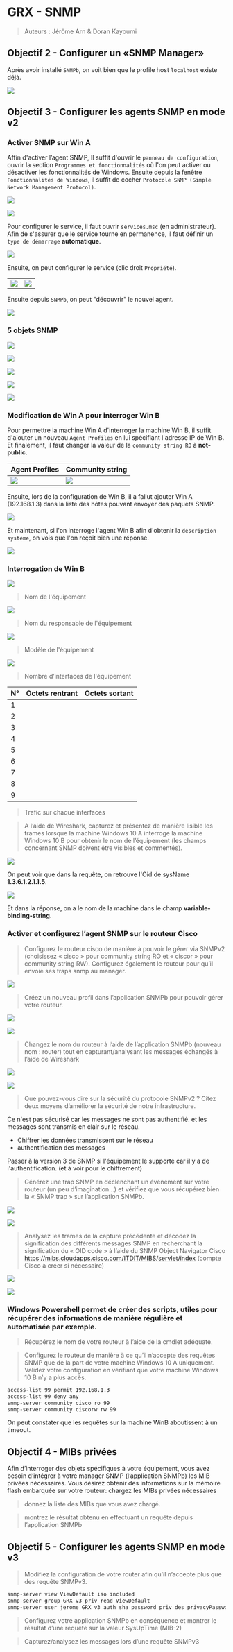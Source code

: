 # GRX - SNMP

> Auteurs : Jérôme Arn & Doran Kayoumi

## Objectif 2 - Configurer un «SNMP Manager»

Après avoir installé `SNMPb`, on voit bien que le profile host `localhost` existe déjà.

![](./img/objectif2_allgucci.png)



## Objectif 3 - Configurer les agents SNMP en mode v2

### Activer SNMP sur Win A

Affin d'activer l’agent SNMP, Il suffit d'ouvrir le `panneau de configuration`, ouvrir la section `Programmes et fonctionnalités` où l'on peut activer ou désactiver les fonctionnalités de Windows. Ensuite depuis la fenêtre `Fonctionnalités de Windows`, il suffit de cocher `Protocole SNMP (Simple Network Management Protocol)`.

![](img/objectif3_enablesnmp_step1.png)

![](img/objectif3_enablesnmp_step1b.png)

Pour configurer le service, il faut ouvrir `services.msc` (en administrateur). Afin de s'assurer que le service tourne en permanence, il faut définir un `type de démarrage` **automatique**.

![](img/objectif3_enablesnmp_step2.png)

Ensuite, on peut configurer le service (clic droit `Propriété`).

|                                          |                                          |
| ---------------------------------------- | ---------------------------------------- |
| ![](img/objectif3_enablesnmp_step2c.png) | ![](img/objectif3_enablesnmp_step2b.png) |

Ensuite depuis `SNMPb`, on peut "découvrir" le nouvel agent.

![](img/objectif3_enablesnmp_step3.png)



### 5 objets SNMP

![](./img/obj1.png)

![](./img/obj2.png)

![](./img/obj3.png)

![](./img/obj4.png)

![](./img/obj5.png)

### Modification de Win A pour interroger Win B

Pour permettre la machine Win A d'interroger la machine Win B, il suffit d'ajouter un nouveau `Agent Profiles`  en lui spécifiant l'adresse IP de Win B. Et finalement, il faut changer la valeur de la `community string RO` à **not-public**.

| Agent Profiles                       | Community string                     |
| ------------------------------------ | ------------------------------------ |
| ![](img/objectif3_wina_changes1.png) | ![](img/objectif3_wina_changes2.png) |

Ensuite, lors de la configuration de Win B, il a fallut ajouter Win A (192.168.1.3) dans la liste des hôtes pouvant envoyer des paquets SNMP.

![](img/objectif3_winb_config.png)

Et maintenant, si l'on interroge l'agent Win B afin d'obtenir la `description système`, on vois que l'on reçoit bien une réponse.

![](img/objectif3_winb_interogation.png)



### Interrogation de Win B

![](img/objectif3_winb_name.jpg)

> Nom de l'équipement



![](img/objectif3_winb_resp.jpg)

> Nom du responsable de l'équipement



![](img/objectif3_winb_model.jpg)

> Modèle de l'équipement



![](img/objectif3_winb_nbinterface.jpg)

> Nombre d’interfaces de l'équipement

| N°   | Octets rentrant | Octets sortant |
| ---- | --------------- | -------------- |
| 1    |                 |                |
| 2    |                 |                |
| 3    |                 |                |
| 4    |                 |                |
| 5    |                 |                |
| 6    |                 |                |
| 7    |                 |                |
| 8    |                 |                |
| 9    |                 |                |



> Trafic sur chaque interfaces 



> A l’aide de Wireshark, capturez et présentez de manière lisible les trames lorsque la machine Windows 10 A interroge la machine Windows 10 B pour obtenir le nom de l’équipement (les champs concernant SNMP doivent être visibles et commentés). 

![](./img/request.png)

On peut voir que dans la requête, on retrouve l'Oid de sysName **1.3.6.1.2.1.1.5**.

![](./img/response.png)

Et dans la réponse, on a le nom de la machine dans le champ **variable-binding-string**.

### Activer et configurez l’agent SNMP sur le routeur Cisco

> Configurez le routeur cisco de manière à pouvoir le gérer via SNMPv2 (choisissez « cisco » pour community string RO et « ciscor » pour community string RW). Configurez également le routeur pour qu’il envoie ses traps snmp au manager.

![](./img/cisco.png)

> Créez un nouveau profil dans l’application SNMPb pour pouvoir gérer votre routeur.

![](./img/cisco_conf1.png)

![](./img/cisco_conf2.png)

> Changez le nom du routeur à l’aide de l’application  SNMPb (nouveau nom : router<votre-nom>) tout en capturant/analysant les messages échangés à l’aide de Wireshark

![](img/setNameRouter.png)

![](img/setNameRouter1.png)

> Que pouvez-vous dire sur la sécurité du protocole SNMPv2 ? Citez deux moyens d’améliorer la sécurité de notre infrastructure. 

Ce n'est pas sécurisé car les messages ne sont pas authentifié. et les messages sont transmis en clair sur le réseau. 

- Chiffrer les données transmissent sur le réseau
- authentification des messages  

Passer à la version 3 de SNMP si l'équipement le supporte car il y a de l'authentification. (et à voir pour le chiffrement)

> Générez une trap SNMP en déclenchant un événement sur votre routeur (un peu d’imagination...) et vérifiez que vous récupérez bien la « SNMP trap » sur l’application SNMPb.

![](img/traps.png)

![](img/traps1.png)

> Analysez les trames de la capture précédente et décodez la signification des différents messages SNMP en recherchant la signification du « OID code » à l’aide du SNMP Object Navigator Cisco https://mibs.cloudapps.cisco.com/ITDIT/MIBS/servlet/index (compte Cisco à créer si nécessaire)

![](img/trapwireshark.png)

![](img/oid.png)

### Windows Powershell permet de créer des scripts, utiles pour récupérer des informations de manière régulière et automatisée par exemple.

> Récupérez le nom de votre routeur à l’aide de la cmdlet  adéquate.



> Configurez le routeur de manière à ce qu’il n’accepte des requêtes SNMP que de la part de votre machine Windows 10 A uniquement. Validez votre configuration en vérifiant que votre machine Windows 10 B n’y a plus accès.

````sh
access-list 99 permit 192.168.1.3
access-list 99 deny any
snmp-server community cisco ro 99
snmp-server community ciscorw rw 99
````

On peut constater que les requêtes sur la machine WinB aboutissent à un timeout.

## Objectif 4 - MIBs privées

Afin d’interroger des objets spécifiques à votre équipement, vous avez besoin d’intégrer à votre manager SNMP (l’application SNMPb) les MIB privées nécessaires. Vous désirez obtenir des informations sur la mémoire flash embarquée sur votre routeur: chargez les MIBs privées nécessaires

> donnez la liste des MIBs que vous avez chargé.



> montrez le résultat obtenu en effectuant un requête depuis l’application SNMPb

## Objectif 5 - Configurer les agents SNMP en mode v3

> Modifiez la configuration de votre router afin qu’il n’accepte plus que des requête SNMPv3.

````sh
snmp-server view ViewDefault iso included
snmp-server group GRX v3 priv read ViewDefault
snmp-server user jerome GRX v3 auth sha password priv des privacyPassword
````

> Configurez votre application SNMPb en conséquence et montrer le résultat d’une requête sur la valeur SysUpTime (MIB-2)



> Capturez/analysez les messages lors d’une requête SNMPv3